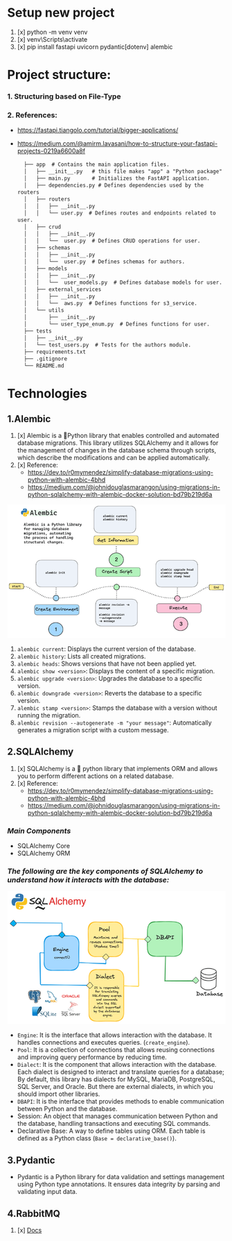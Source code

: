 # Setup new project

1. [x] python -m venv venv
2. [x] venv\Scripts\activate
3. [x] pip install fastapi uvicorn pydantic[dotenv] alembic

# **Project structure:**

### 1. Structuring based on File-Type
### 2. **References**:

* https://fastapi.tiangolo.com/tutorial/bigger-applications/
* https://medium.com/@amirm.lavasani/how-to-structure-your-fastapi-projects-0219a6600a8f


        ├── app  # Contains the main application files.
        │   ├── __init__.py   # this file makes "app" a "Python package"
        │   ├── main.py       # Initializes the FastAPI application.
        │   ├── dependencies.py # Defines dependencies used by the routers
        │   ├── routers
        │   │   ├── __init__.py
        │   │   └── user.py  # Defines routes and endpoints related to user.
        │   ├── crud
        │   │   ├── __init__.py
        │   │   └──  user.py  # Defines CRUD operations for user.
        │   ├── schemas
        │   │   ├── __init__.py
        │   │   └──  user.py  # Defines schemas for authors.
        │   ├── models
        │   │   ├── __init__.py
        │   │   └──  user_models.py  # Defines database models for user.
        │   ├── external_services
        │   │   ├── __init__.py
        │   │   └──  aws.py  # Defines functions for s3_service.
        │   └── utils
        │       ├── __init__.py
        │       └── user_type_enum.py  # Defines functions for user.
        ├── tests
        │   ├── __init__.py
        │   └── test_users.py  # Tests for the authors module.
        ├── requirements.txt
        ├── .gitignore
        └── README.md


# Technologies

## 1.Alembic

1. [x] Alembic is a 🐍Python library that enables controlled and automated database migrations. This library utilizes SQLAlchemy and it allows for the management of changes in the database schema through scripts, which describe the modifications and can be applied automatically.
2. [x] Reference:
    - https://dev.to/r0mymendez/simplify-database-migrations-using-python-with-alembic-4bhd
    - https://medium.com/@johnidouglasmarangon/using-migrations-in-python-sqlalchemy-with-alembic-docker-solution-bd79b219d6a

![alembic](./alembic_core.png "alembic")

1. `alembic current`: Displays the current version of the database.
2. `alembic history`: Lists all created migrations.
3. `alembic heads`: Shows versions that have not been applied yet.
4. `alembic show <version>`: Displays the content of a specific migration.
5. `alembic upgrade <version>`: Upgrades the database to a specific version.
6. `alembic downgrade <version>`: Reverts the database to a specific version.
7. `alembic stamp <version>`: Stamps the database with a version without running the migration.
8. `alembic revision --autogenerate -m "your message"`: Automatically generates a migration script with a custom message.

## 2.SQLAlchemy
1. [x] SQLAlchemy is a 🐍 python library that implements ORM and allows you to perform different actions on a related database.
2. [x] Reference: 
   - https://dev.to/r0mymendez/simplify-database-migrations-using-python-with-alembic-4bhd
   - https://medium.com/@johnidouglasmarangon/using-migrations-in-python-sqlalchemy-with-alembic-docker-solution-bd79b219d6a
### _Main Components_

   * SQLAlchemy Core
   * SQLAlchemy ORM

### _The following are the key components of SQLAlchemy to understand how it interacts with the database:_

   ![sqlalchemy](./sqlalchemy.png "sqlalchemy")
   * `Engine`: It is the interface that allows interaction with the database. It handles connections and executes queries. (`create_engine`).
   * `Pool`: It is a collection of connections that allows reusing connections and improving query performance by reducing time.
   * `Dialect`: It is the component that allows interaction with the database. Each dialect is designed to interact and translate queries for a database; By default, this library has dialects for MySQL, MariaDB, PostgreSQL, SQL Server, and Oracle. But there are external dialects, in which you should import other libraries.
   * `DBAPI`: It is the interface that provides methods to enable communication between Python and the database.
   * Session: An object that manages communication between Python and the database, handling transactions and executing SQL commands.
   * Declarative Base: A way to define tables using ORM. Each table is defined as a Python class (`Base = declarative_base()`).

## 3.Pydantic
- Pydantic is a Python library for data validation and settings management using Python type annotations. It ensures data integrity by parsing and validating input data.

## 4.RabbitMQ 
1. [x] [Docs](src/external_services/rabbitmq/rabbitmq.md)